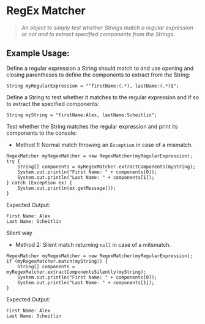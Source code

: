 # RegEx Matcher

> _An object to simply test whether Strings match a regular expression or not and to extract specified components from the Strings._

## Example Usage:

Define a regular expression a String should match to and use opening and closing parentheses to define the components to extract from the String:
```
String myRegularExpression = "^firstName:(.*), lastName:(.*)$";
```

Define a String to test whether it matches to the regular expression and if so to extract the specified components:

```
String myString = "firstName:Alex, lastName:Scheitlin";
```

Test whether the String matches the regular expression and print its components to the console:

  - Method 1: Normal match throwing an `Exception` in case of a mismatch.
```
RegexMatcher myRegexMatcher = new RegexMatcher(myRegularExpression);
try {
    String[] components = myRegexMatcher.extractComponents(myString);
    System.out.println("First Name: " + components[0]);
    System.out.println("Last Name: " + components[1]);
} catch (Exception ex) {
    System.out.println(ex.getMessage());
}
```

Expected Output:
```
First Name: Alex
Last Name: Scheitlin
```

Silent way


  - Method 2: Silent match returning `null` in case of a mitsmatch.
```
RegexMatcher myRegexMatcher = new RegexMatcher(myRegularExpression);
if (myRegexMatcher.match(myString)) {
    String[] components = myRegexMatcher.extractComponentsSilently(myString);
    System.out.println("First Name: " + components[0]);
    System.out.println("Last Name: " + components[1]);
}
```

Expected Output:
```
First Name: Alex
Last Name: Scheitlin
```